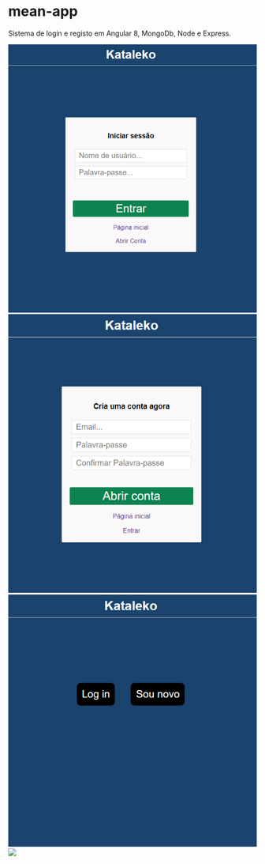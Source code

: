 # mean-app
Sistema de login e registo em Angular 8, MongoDb, Node e Express.

<img src="imgs/login.png"/>
<img src="imgs/register.png"/>
<img src="imgs/home.png"/>
<img src="imgs/dahboard.png"/>
